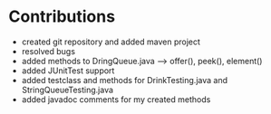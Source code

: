 # Contributions

- created git repository and added maven project
- resolved bugs
- added methods to DringQueue.java --> offer(), peek(), element()
- added JUnitTest support
- added testclass and methods for DrinkTesting.java and StringQueueTesting.java
- added javadoc comments for my created methods